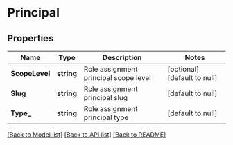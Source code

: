 # Principal

## Properties
Name | Type | Description | Notes
------------ | ------------- | ------------- | -------------
**ScopeLevel** | **string** | Role assignment principal scope level | [optional] [default to null]
**Slug** | **string** | Role assignment principal slug | [default to null]
**Type_** | **string** | Role assignment principal type | [default to null]

[[Back to Model list]](../README.md#documentation-for-models) [[Back to API list]](../README.md#documentation-for-api-endpoints) [[Back to README]](../README.md)

